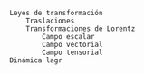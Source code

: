 

	Leyes de transformación
		Traslaciones
		Transformaciones de Lorentz
			Campo escalar
			Campo vectorial
			Campo tensorial
	Dinámica lagr
<!--stackedit_data:
eyJoaXN0b3J5IjpbLTE0MzQ3ODUwNTNdfQ==
-->